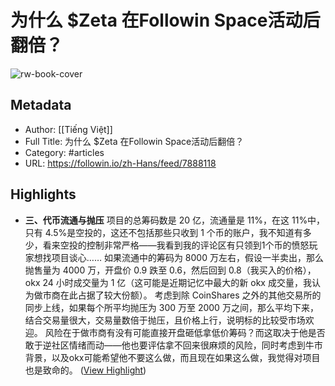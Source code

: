 # 为什么 $Zeta 在Followin Space活动后翻倍？

![rw-book-cover](https://readwise-assets.s3.amazonaws.com/media/uploaded_book_covers/profile_101759/logo_HajvVTb.png)

## Metadata
- Author: [[Tiếng Việt]]
- Full Title: 为什么 $Zeta 在Followin Space活动后翻倍？
- Category: #articles
- URL: https://followin.io/zh-Hans/feed/7888118

## Highlights
- **三、代币流通与抛压**
  项目的总筹码数是 20 亿，流通量是 11%，在这 11%中，只有 4.5%是空投的，这还不包括那些只收到 1 个币的账户，我不知道有多少，看来空投的控制非常严格——我看到我的评论区有只领到1个币的愤怒玩家想找项目谈心……
  如果流通中的筹码为 8000 万左右，假设一半卖出，那么抛售量为 4000 万，开盘价 0.9 跌至 0.6，然后回到 0.8（我买入的价格），okx 24 小时成交量为 1 亿（这可能是近期记忆中最大的新 okx 成交量，我认为做市商在此占据了较大份额）。
  考虑到除 CoinShares 之外的其他交易所的同步上线，如果每个所平均抛压为 300 万至 2000 万之间，那么平均下来，结合交易量很大，交易量数倍于抛压，且价格上行，说明标的比较受市场欢迎。
  风险在于做市商有没有可能直接开盘砸低拿低价筹码？而这取决于他是否敢于逆社区情绪而动——他也要评估拿不回来很麻烦的风险，同时考虑到牛市背景，以及okx可能希望他不要这么做，而且现在如果这么做，我觉得对项目也是致命的。 ([View Highlight](https://read.readwise.io/read/01hnmgcg3f2qpwrbmdt533c1zw))
